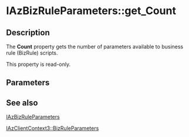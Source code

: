 # IAzBizRuleParameters::get_Count

## Description

The **Count** property gets the number of parameters available to business rule (BizRule) scripts.

This property is read-only.

## Parameters

## See also

[IAzBizRuleParameters](https://learn.microsoft.com/windows/desktop/api/azroles/nn-azroles-iazbizruleparameters)

[IAzClientContext3::BizRuleParameters](https://learn.microsoft.com/windows/desktop/api/azroles/nf-azroles-iazclientcontext3-get_bizruleparameters)